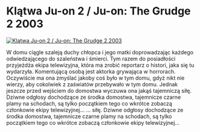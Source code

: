 Klątwa Ju-on 2 / Ju-on: The Grudge 2 2003 
=============
[![Klątwa Ju-on 2 / Ju-on: The Grudge 2 2003 ](http://vidos.pl/images/player.gif)](http://vidos.pl/klatwa-ju-on-2-ju-on-the-grudge-2-2003)

 W domu ciągle szaleją duchy chłopca i jego matki doprowadzając każdego odwiedzającego do szaleństwa i śmierci. Tym razem do posiadłości przyjeżdża ekipa telewizyjna, która ma zrobić reportarz o histori, jaka się tu wydarzyła. Komentującą osobą jest aktorka grywająca w horrorach. Oczywiście ma ona zmyślać jakoby coś było w tym domu, gdyż nikt nie wierzy, aby cokolwiek z zaświatów przebywało w tym domu. Jednak jeszcze przed wejściem do domostwa wyczuwa ona jakąś tajemniczą siłę. Dziwne odgłosy dochodzące ze środka domostwa, tajemnicze czarne plamy na schodach, są tylko początkiem tego co wkrótce zobaczą członkowie ekipy telewizyjnej...  ... siłę. Dziwne odgłosy dochodzące ze środka domostwa, tajemnicze czarne plamy na schodach, są tylko początkiem tego co wkrótce zobaczą członkowie ekipy telewizyjnej...

